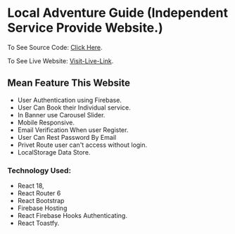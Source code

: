 # Local Adventure Guide (Independent Service Provide Website.)

To See Source Code: [Click Here](https://github.com/programming-hero-web-course-4/independent-service-provider-ahmmedrasel-dev).

To See Live Website: [Visit-Live-Link](https://local-advancer-guide.web.app/).

## Mean Feature This Website

-  User Authentication using Firebase.
-  User Can Book their Individual service.
-  In Banner use Carousel Slider.
-  Mobile Responsive.
-  Email Verification When user Register.
-  User Can Rest Password By Email
-  Privet Route user can't access without login.
-  LocalStorage Data Store.

### Technology Used:

-  React 18,
-  React Router 6
-  React Bootstrap
-  Firebase Hosting
-  React Firebase Hooks Authenticating.
-  React Toastfy.

